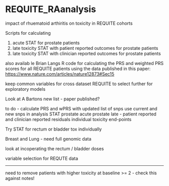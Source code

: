 # REQUITE_RAanalysis
impact of rhuematoid arthiritis on toxicity in REQUITE cohorts


Scripts for calculating 
1. acute STAT for prostate patients
2. late toxicity STAT with patient reported outcomes for prostate patients
3. late toxicity STAT with clinician reported outcomes for prostate patients

also availab le Brian Langs R code for calculating the PRS and weighted PRS scores for all REQUITE patients using the data published in this paper:
https://www.nature.com/articles/nature12873#Sec15



keep common variables for cross dataset
REQUITE to select further for exploratory models

Look at A Bartons new list - paper published?

to do - 
calculate PRS and wPRS with updated list of snps
use current and new snps in analysis
  STAT
    prostate acute
    prostate late - patient reported and clinician reported
  residuals
  individual toxicity end-points

Try STAT for rectum or bladder tox individually

Breast and Lung - need full genomic data

look at incoperating the rectum / bladder doses

variable selection for REQUTE data

--------------------------------
need to remove patients with higher toxicity at baseline >= 2 - check this against notes!
